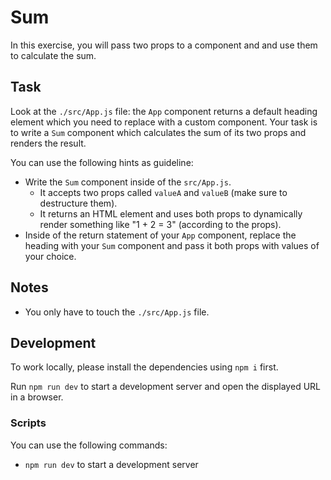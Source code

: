 # Sum

In this exercise, you will pass two props to a component and and use them to calculate the sum.

## Task

Look at the `./src/App.js` file: the `App` component returns a default heading element which you need to replace with a custom component. Your task is to write a `Sum` component which calculates the sum of its two props and renders the result.

You can use the following hints as guideline:

-   Write the `Sum` component inside of the `src/App.js`.
    -   It accepts two props called `valueA` and `valueB` (make sure to destructure them).
    -   It returns an HTML element and uses both props to dynamically render something like "1 + 2 = 3" (according to the props).
-   Inside of the return statement of your `App` component, replace the heading with your `Sum` component and pass it both props with values of your choice.

## Notes

-   You only have to touch the `./src/App.js` file.

## Development

To work locally, please install the dependencies using `npm i` first.

Run `npm run dev` to start a development server and open the displayed URL in a browser.

### Scripts

You can use the following commands:

-   `npm run dev` to start a development server

